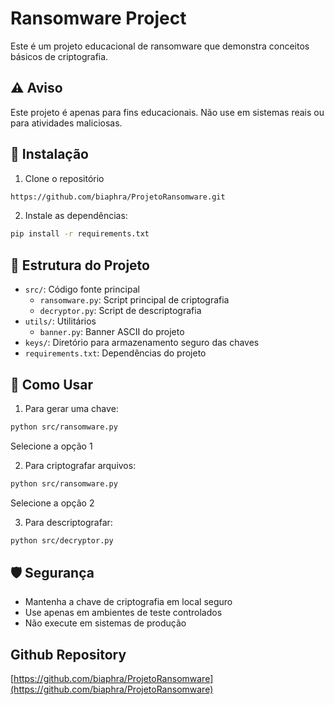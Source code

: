 # Ransomware Project

Este é um projeto educacional de ransomware que demonstra conceitos básicos de criptografia.

## ⚠️ Aviso
Este projeto é apenas para fins educacionais. Não use em sistemas reais ou para atividades maliciosas.

## 🚀 Instalação

1. Clone o repositório
```bash
https://github.com/biaphra/ProjetoRansomware.git
```
2. Instale as dependências:
```bash
pip install -r requirements.txt
```

## 📁 Estrutura do Projeto

- `src/`: Código fonte principal
  - `ransomware.py`: Script principal de criptografia
  - `decryptor.py`: Script de descriptografia
- `utils/`: Utilitários
  - `banner.py`: Banner ASCII do projeto
- `keys/`: Diretório para armazenamento seguro das chaves
- `requirements.txt`: Dependências do projeto

## 🔑 Como Usar

1. Para gerar uma chave:
```bash
python src/ransomware.py
```
Selecione a opção 1

2. Para criptografar arquivos:
```bash
python src/ransomware.py
```
Selecione a opção 2

3. Para descriptografar:
```bash
python src/decryptor.py
```

## 🛡️ Segurança
- Mantenha a chave de criptografia em local seguro
- Use apenas em ambientes de teste controlados
- Não execute em sistemas de produção

## Github Repository
[https://github.com/biaphra/ProjetoRansomware](https://github.com/biaphra/ProjetoRansomware)